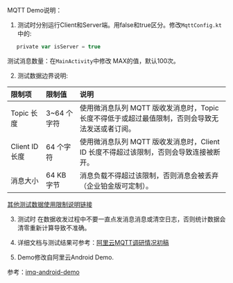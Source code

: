 MQTT Demo说明：

1. 测试时分别运行Client和Server端。用false和true区分。修改`MqttConfig.kt`中的:

```groovy
   private var isServer = true
```

测试消息数量：在`MainActivity`中修改 MAX的值，默认100次。

2. 测试数据边界说明:

| 限制项         | 限制值      | 说明                                                         |
| :------------- | :---------- | :----------------------------------------------------------- |
| Topic 长度     | 3~64 个字符 | 使用微消息队列 MQTT 版收发消息时，Topic 长度不得低于或超过最值限制，否则会导致无法发送或者订阅。 |
| Client ID 长度 | 64 个字符   | 使用微消息队列 MQTT 版收发消息时，Client ID 长度不得超过该限制，否则会导致连接被断开。 |
| 消息大小       | 64 KB 字节  | 消息负载不得超过该限制，否则消息会被丢弃（企业铂金版可定制）。 |

[其他测试数据使用限制说明链接](https://help.aliyun.com/document_detail/63620.html?spm=a2c4g.11186623.6.554.1b93ae8aEDDoz4)

3. 测试时 在数据收发过程中不要一直点发消息消息或清空日志，否则统计数据会清零重新计算导致不准确。

4. 详细文档与测试结果可参考：[阿里云MQTT调研情况初稿](http://confluence.fiture.com/pages/viewpage.action?pageId=27564821)

5. Demo修改自阿里云Android Demo.

参考：[imq-android-demo](https://code.aliyun.com/aliware_mqtt/mqtt-demo/tree/master?spm=a2c4g.11186623.2.38.2a6d6fc61PlS3K)
